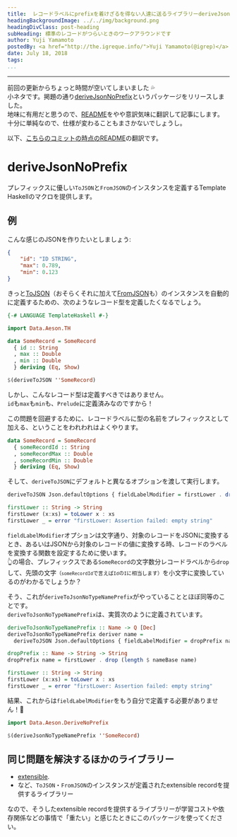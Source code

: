 ```yaml
---
title:  レコードラベルにprefixを着けざるを得ない人達に送るライブラリーderiveJsonNoPrefixをリリースしました
headingBackgroundImage: ../../img/background.png
headingDivClass: post-heading
subHeading: 標準のレコードがつらいときのワークアラウンドです
author: Yuji Yamamoto
postedBy: <a href="http://the.igreque.info/">Yuji Yamamoto(@igrep)</a>
date: July 18, 2018
tags:
...
```

---

前回の更新からちょっと時間が空いてしまいました 💦  
小ネタです。掲題の通り[deriveJsonNoPrefix](http://hackage.haskell.org/package/deriveJsonNoPrefix)というパッケージをリリースしました。  
地味に有用だと思うので、[README](https://gitlab.com/igrep/deriveJsonNoPrefix/blob/master/README.md)をやや意訳気味に翻訳して記事にします。  
十分に単純なので、仕様が変わることもまさかないでしょうし。

以下、[こちらのコミットの時点のREADME](https://gitlab.com/igrep/deriveJsonNoPrefix/blob/6114e0fc55cf5b57a771871e53971a51592f618b/README.md)の翻訳です。

# deriveJsonNoPrefix

プレフィックスに優しい`ToJSON`と`FromJSON`のインスタンスを定義するTemplate Haskellのマクロを提供します。

## 例

こんな感じのJSONを作りたいとしましょう:

```json
{
    "id": "ID STRING",
    "max": 0.789,
    "min": 0.123
}
```

きっと[ToJSON](http://hackage.haskell.org/package/aeson/docs/Data-Aeson.html#t:ToJSON)（おそらくそれに加えて[FromJSON](http://hackage.haskell.org/package/aeson/docs/Data-Aeson.html#t:FromJSON)も）のインスタンスを自動的に定義するための、次のようなレコード型を定義したくなるでしょう。

```hs
{-# LANGUAGE TemplateHaskell #-}

import Data.Aeson.TH

data SomeRecord = SomeRecord
  { id :: String
  , max :: Double
  , min :: Double
  } deriving (Eq, Show)

$(deriveToJSON ''SomeRecord)
```

しかし、こんなレコード型は定義すべきではありません。  
`id`も`max`も`min`も、`Prelude`に定義済みなのですから！

この問題を回避するために、レコードラベルに型の名前をプレフィックスとして加える、ということをわれわれはよくやります。

```hs
data SomeRecord = SomeRecord
  { someRecordId :: String
  , someRecordMax :: Double
  , someRecordMin :: Double
  } deriving (Eq, Show)
```

そして、`deriveToJSON`にデフォルトと異なるオプションを渡して実行します。

```hs
deriveToJSON Json.defaultOptions { fieldLabelModifier = firstLower . drop (length "SomeRecord") } ''SomeRecord

firstLower :: String -> String
firstLower (x:xs) = toLower x : xs
firstLower _ = error "firstLower: Assertion failed: empty string"
```

`fieldLabelModifier`オプションは文字通り、対象のレコードをJSONに変換するとき、あるいはJSONから対象のレコードの値に変換する時、レコードのラベルを変換する関数を設定するために使います。  
👆の場合、プレフィックスである`SomeRecord`の文字数分レコードラベルから`drop`して、先頭の文字<small>（`someRecordId`で言えば`Id`の`I`に相当します）</small>を小文字に変換しているのがわかるでしょうか？

そう、これが`deriveToJsonNoTypeNamePrefix`がやっていることとほぼ同等のことです。  
`deriveToJsonNoTypeNamePrefix`は、実質次のように定義されています。

```hs
deriveToJsonNoTypeNamePrefix :: Name -> Q [Dec]
deriveToJsonNoTypeNamePrefix deriver name =
  deriveToJSON Json.defaultOptions { fieldLabelModifier = dropPrefix name } name

dropPrefix :: Name -> String -> String
dropPrefix name = firstLower . drop (length $ nameBase name)

firstLower :: String -> String
firstLower (x:xs) = toLower x : xs
firstLower _ = error "firstLower: Assertion failed: empty string"
```

結果、これからは`fieldLabelModifier`をもう自分で定義する必要がありません！🙌

```hs
import Data.Aeson.DeriveNoPrefix

$(deriveJsonNoTypeNamePrefix ''SomeRecord)
```

## 同じ問題を解決するほかのライブラリー

- [extensible](https://hackage.haskell.org/package/extensible).
- など、`ToJSON`・`FromJSON`のインスタンスが定義されたextensible recordを提供するライブラリー

なので、そうしたextensible recordを提供するライブラリーが学習コストや依存関係などの事情で「重たい」と感じたときにこのパッケージを使ってください。
